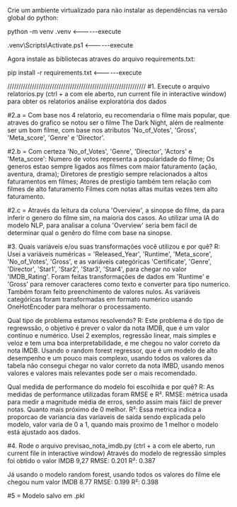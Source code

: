 Crie um ambiente virtualizado para não instalar as dependências na versão global do python:

python -m venv .venv <------execute

.venv\Scripts\Activate.ps1 <------execute

Agora instale as bibliotecas atraves do arquivo requirements.txt:

pip install -r requirements.txt <------execute

//////////////////////////////////////////////////////////////
#1. Execute o arquivo relatorios.py (ctrl + a com ele aberto, run current file in interactive window) para obter os relatorios análise exploratória dos dados

#2.a = Com base nos 4 relatorio, eu recomendaria o filme mais popular, que atraves do grafico se notou ser o filme The Dark Night, além de realmente ser um bom filme, com base nos atributos 'No_of_Votes', 'Gross', 'Meta_score', 'Genre' e 'Director'.

#2.b = Com certeza 'No_of_Votes', 'Genre', 'Director', 'Actors' e 'Meta_score':
Numero de votos representa a popularidade do filme;
Os generos estao sempre ligados aos filmes com maior faturamento (ação, aventura, drama);
Diretores de prestigio sempre relacionados a altos faturamentos em filmes;
Atores de prestigio também tem relação com filmes de alto faturamento
Filmes com notas altas muitas vezes tem alto faturamento.

#2.c = Através da leitura da coluna 'Overview', a sinopse do filme, da para inferir o genero do filme sim, na maioria dos casos. Ao utilizar uma IA do modelo NLP, para analisar a coluna 'Overview' seria bem fácil de determinar qual o genêro do filme com base na sinopse.

#3. Quais variáveis e/ou suas transformações você utilizou e por quê?
R: Usei a variáveis numéricas = 'Released_Year', 'Runtime', 'Meta_score', 'No_of_Votes', 'Gross', e as variáveis categóricas 'Certificate', 'Genre', 'Director', 'Star1', 'Star2', 'Star3', 'Star4', para chegar no valor 'IMDB_Rating'. 
Foram feitas transformações de dados em 'Runtime' e 'Gross' para remover caracteres como texto e converter para tipo numerico. Também foram feito preenchimento de valores nulos. As variáveis categóricas foram transformadas em formato numérico usando OneHotEncoder para melhorar o processamento.

Qual tipo de problema estamos resolvendo?
R: Este problema é do tipo de regrewssão, o objetivo é prever o valor da nota IMDB, que é um valor continuo e numérico.
Usei 2 exemplos, regressão linear, mais simples e veloz e tem uma boa interpretabilidade, e me chegou no valor correto da nota IMDB. Usando o random forest regressor, que é um modelo de alto desempenho e um pouco mais complexo, usando todos os valores da tabela não consegui chegar no valor correto da nota IMBD, usando menos valores e valores mais relevantes pode ser o mais recomendado.

Qual medida de performance do modelo foi escolhida e por quê?
R: As medidas de performance utilizadas foram RMSE e R². RMSE: métrica usada para medir a magnitude média de erros, sendo assim mais fáicl de prever notas. Quanto mais próximo de 0 melhor. R²: Essa metrica indica a proporcao de variancia das variaveis de saida sendo explicada pelo modelo, valor varia de 0 a 1, quando mais proximo de 1 melhor o modelo está ajustado aos dados.

#4. Rode o arquivo previsao_nota_imdb.py (ctrl + a com ele aberto, run current file in interactive window)
Através do modelo de regressão simples foi obtido o valor IMDB 9,27 RMSE: 0.201 R²: 0.387

Já usando o modelo random forest, usando todos os valores do filme ele chegou num valor 
IMDB 8.77 RMSE: 0.199 R²: 0.398

#5 = Modelo salvo em .pkl


